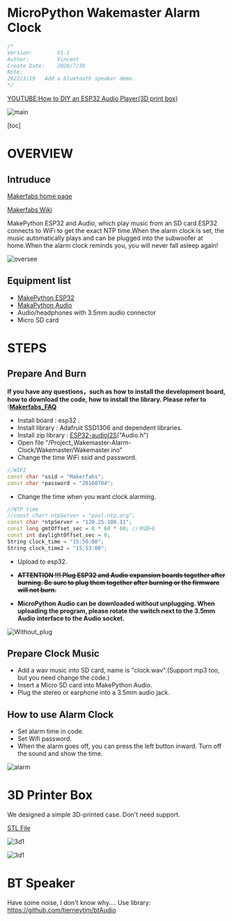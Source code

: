 # MicroPython Wakemaster Alarm Clock

```c++
/*
Version:		V1.1
Author:			Vincent
Create Date:	2020/7/30
Note:
2022/3/19	Add a bluetooth speaker demo.
*/
```

[YOUTUBE:How to DIY an ESP32 Audio Player(3D print box)](https://youtu.be/uyHbnU4p6tc)


![main](md_pic/main.jpg)

[toc]

# OVERVIEW

## Intruduce

[Makerfabs home page](https://www.makerfabs.com/)

[Makerfabs Wiki](https://makerfabs.com/wiki/index.php?title=Main_Page)

MakePython ESP32 and Audio, which play music from an SD card.ESP32 connects to WiFi to get the exact NTP time.When the alarm clock is set, the music automatically plays and can be plugged into the subwoofer at home.When the alarm clock reminds you, you will never fall asleep again!



![oversee](md_pic/oversee.jpg)

## Equipment list

- [MakePython ESP32](https://www.makerfabs.com/wiki/index.php?title=MakePython_ESP32)
- [MakaPython Audio](https://www.makerfabs.com/wiki/index.php?title=MakaPython_Audio)
- Audio/headphones with 3.5mm audio connector
- Micro SD card

# STEPS

## Prepare And Burn

**If you have any questions，such as how to install the development board, how to download the code, how to install the library. Please refer to :[Makerfabs_FAQ](https://github.com/Makerfabs/Makerfabs_FAQ)**

- Install board : esp32 .
- Install library : Adafruit SSD1306 and dependent libraries.
- Install zip library : [ESP32-audioI2S](https://github.com/schreibfaul1/ESP32-audioI2S)("Audio.h")
- Open file "/Project_Wakemaster-Alarm-Clock/Wakemaster/Wakemaster.ino"
- Change the time WiFi ssid and password.

```c++
//WIFI
const char *ssid = "Makerfabs";
const char *password = "20160704";
```

- Change the time when you want clock alarming.

```c++
//NTP time
//const char* ntpServer = "pool.ntp.org";
const char *ntpServer = "120.25.108.11";
const long gmtOffset_sec = 8 * 60 * 60; //中国+8
const int daylightOffset_sec = 0;
String clock_time = "15:50:00";
String clock_time2 = "15:53:00";
```

- Upload to esp32.


- **~~ATTENTION !!! Plug ESP32 and Audio expansion boards together after burning. Be sure to plug them together after burning or the firmware will not burn.~~** 
- **MicroPython Audio can be downloaded without unplugging. When uploading the program, please rotate the switch next to the 3.5mm Audio interface to the Audio socket.**

![Without_plug](md_pic/Without_plug.png)

## Prepare Clock Music

- Add a wav music into SD card, name is "clock.wav".(Support mp3 too, but you need change the code.)
- Insert a Micro SD card into MakePython Audio.
- Plug the stereo or earphone into a 3.5mm audio jack.

## How to use Alarm Clock

- Set alarm time in code.
- Set Wifi password.
- When the alarm goes off, you can press the left button inward. Turn off the sound and show the time.

![alarm](md_pic/alarm.gif)

# 3D Printer Box

We designed a simple 3D-printed case. Don't need support.

[STL File](https://github.com/Makerfabs/Project_MakePython_Audio_Music/)

![3d1](md_pic/3d1.png)

![3d1](md_pic/3d2.png)


# BT Speaker

Have some noise, I don't know why....
Use library: https://github.com/tierneytim/btAudio

